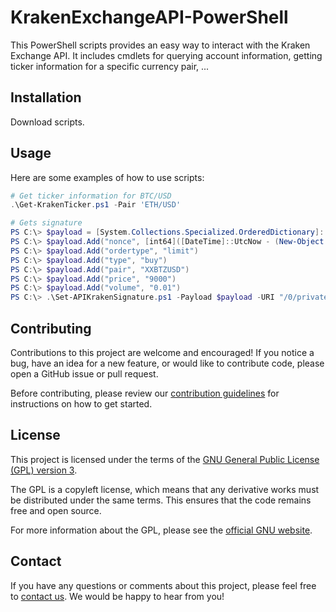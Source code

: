 # KrakenExchangeAPI-PowerShell

This PowerShell scripts provides an easy way to interact with the Kraken Exchange API. It includes cmdlets for querying account information, getting ticker information for a specific currency pair, ...

## Installation

Download scripts.

## Usage

Here are some examples of how to use scripts:

```powershell
# Get ticker information for BTC/USD
.\Get-KrakenTicker.ps1 -Pair 'ETH/USD'

# Gets signature
PS C:\> $payload = [System.Collections.Specialized.OrderedDictionary]::new()
PS C:\> $payload.Add("nonce", [int64]([DateTime]::UtcNow - (New-Object DateTime 1970, 1, 1, 0, 0, 0, 0, ([DateTimeKind]::Utc))).TotalMilliseconds
PS C:\> $payload.Add("ordertype", "limit")
PS C:\> $payload.Add("type", "buy")
PS C:\> $payload.Add("pair", "XXBTZUSD")
PS C:\> $payload.Add("price", "9000")
PS C:\> $payload.Add("volume", "0.01")
PS C:\> .\Set-APIKrakenSignature.ps1 -Payload $payload -URI "/0/private/AddOrder" -api_secret "KrakenAPIsecret"
```

## Contributing

Contributions to this project are welcome and encouraged! If you notice a bug, have an idea for a new feature, or would like to contribute code, please open a GitHub issue or pull request.

Before contributing, please review our [contribution guidelines](CONTRIBUTING.md) for instructions on how to get started.

## License

This project is licensed under the terms of the [GNU General Public License (GPL) version 3](LICENSE.txt).

The GPL is a copyleft license, which means that any derivative works must be distributed under the same terms. This ensures that the code remains free and open source.

For more information about the GPL, please see the [official GNU website](https://www.gnu.org/licenses/gpl-3.0.en.html).

## Contact

If you have any questions or comments about this project, please feel free to [contact us](mailto:wnapierala@hotmail.com). We would be happy to hear from you!
